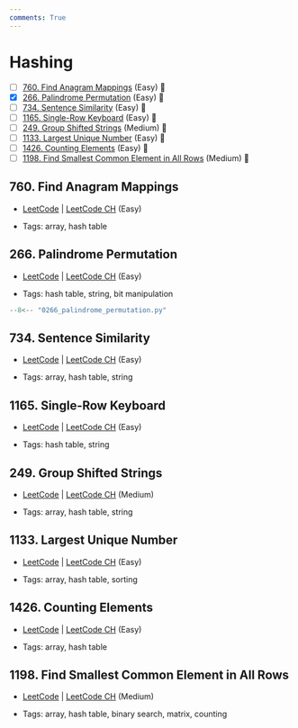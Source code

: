 ```yaml
---
comments: True
---
```


# Hashing

- [ ] [760. Find Anagram Mappings](https://leetcode.cn/problems/find-anagram-mappings/) (Easy) 👑
- [x] [266. Palindrome Permutation](https://leetcode.cn/problems/palindrome-permutation/) (Easy) 👑
- [ ] [734. Sentence Similarity](https://leetcode.cn/problems/sentence-similarity/) (Easy) 👑
- [ ] [1165. Single-Row Keyboard](https://leetcode.cn/problems/single-row-keyboard/) (Easy) 👑
- [ ] [249. Group Shifted Strings](https://leetcode.cn/problems/group-shifted-strings/) (Medium) 👑
- [ ] [1133. Largest Unique Number](https://leetcode.cn/problems/largest-unique-number/) (Easy) 👑
- [ ] [1426. Counting Elements](https://leetcode.cn/problems/counting-elements/) (Easy) 👑
- [ ] [1198. Find Smallest Common Element in All Rows](https://leetcode.cn/problems/find-smallest-common-element-in-all-rows/) (Medium) 👑

## 760. Find Anagram Mappings

-   [LeetCode](https://leetcode.com/problems/find-anagram-mappings/) | [LeetCode CH](https://leetcode.cn/problems/find-anagram-mappings/) (Easy)

-   Tags: array, hash table

## 266. Palindrome Permutation

-   [LeetCode](https://leetcode.com/problems/palindrome-permutation/) | [LeetCode CH](https://leetcode.cn/problems/palindrome-permutation/) (Easy)

-   Tags: hash table, string, bit manipulation

```python title="266. Palindrome Permutation - Python Solution"
--8<-- "0266_palindrome_permutation.py"
```

## 734. Sentence Similarity

-   [LeetCode](https://leetcode.com/problems/sentence-similarity/) | [LeetCode CH](https://leetcode.cn/problems/sentence-similarity/) (Easy)

-   Tags: array, hash table, string

## 1165. Single-Row Keyboard

-   [LeetCode](https://leetcode.com/problems/single-row-keyboard/) | [LeetCode CH](https://leetcode.cn/problems/single-row-keyboard/) (Easy)

-   Tags: hash table, string

## 249. Group Shifted Strings

-   [LeetCode](https://leetcode.com/problems/group-shifted-strings/) | [LeetCode CH](https://leetcode.cn/problems/group-shifted-strings/) (Medium)

-   Tags: array, hash table, string

## 1133. Largest Unique Number

-   [LeetCode](https://leetcode.com/problems/largest-unique-number/) | [LeetCode CH](https://leetcode.cn/problems/largest-unique-number/) (Easy)

-   Tags: array, hash table, sorting

## 1426. Counting Elements

-   [LeetCode](https://leetcode.com/problems/counting-elements/) | [LeetCode CH](https://leetcode.cn/problems/counting-elements/) (Easy)

-   Tags: array, hash table

## 1198. Find Smallest Common Element in All Rows

-   [LeetCode](https://leetcode.com/problems/find-smallest-common-element-in-all-rows/) | [LeetCode CH](https://leetcode.cn/problems/find-smallest-common-element-in-all-rows/) (Medium)

-   Tags: array, hash table, binary search, matrix, counting

